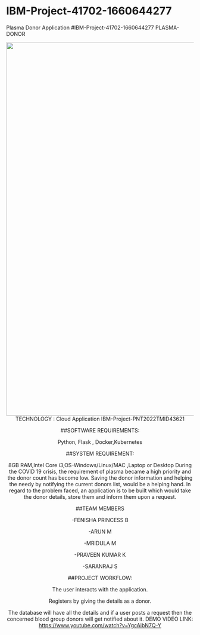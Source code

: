 # IBM-Project-41702-1660644277
Plasma Donor Application
#IBM-Project-41702-1660644277
<h>PLASMA-DONOR</h1>
<center>
       <img style=width:1000px src="https://s3.ap-south-1.amazonaws.com/healthinsurances3.com/prod/imagegallery/plasma-donor.jpg"
#PLASMA DONOR     
                             
TECHNOLOGY : Cloud Application 
IBM-Project-PNT2022TMID43621

##SOFTWARE REQUIREMENTS:

Python, Flask , Docker,Kubernetes

##SYSTEM REQUIREMENT:

8GB RAM,Intel Core i3,OS-Windows/Linux/MAC ,Laptop or Desktop
During the COVID 19 crisis, the requirement of plasma became a high priority and the donor count has become low. 
Saving the donor information and helping the needy by notifying the current donors list, would be a helping hand.
In regard to the problem faced, an application is to be built which would take the donor details, 
store them and inform them upon a request.

##TEAM MEMBERS

-FENISHA PRINCESS B

-ARUN M

-MRIDULA M

-PRAVEEN KUMAR K

-SARANRAJ S


 ##PROJECT WORKFLOW:
 
 The user interacts with the application.

Registers by giving the details as a donor.

The database will have all the details and if a user posts a request then the concerned blood group donors will get notified about it.
                DEMO VIDEO LINK: https://www.youtube.com/watch?v=YgcAibN7Q-Y
